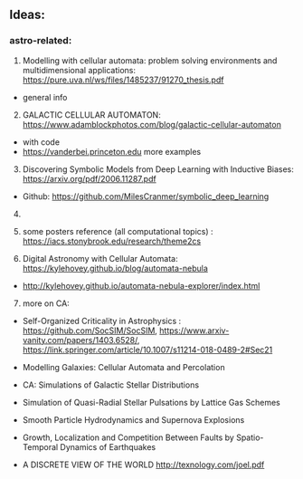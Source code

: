 ## Ideas:

### astro-related: 

1. Modelling with cellular automata: problem solving environments and multidimensional applications: https://pure.uva.nl/ws/files/1485237/91270_thesis.pdf

- general info

2. GALACTIC CELLULAR AUTOMATON: https://www.adamblockphotos.com/blog/galactic-cellular-automaton

- with code
- https://vanderbei.princeton.edu more examples 

3. Discovering Symbolic Models from Deep Learning with Inductive Biases: https://arxiv.org/pdf/2006.11287.pdf

- Github: https://github.com/MilesCranmer/symbolic_deep_learning

4.

5. some posters reference (all computational topics) : https://iacs.stonybrook.edu/research/theme2cs

6. Digital Astronomy with Cellular Automata: https://kylehovey.github.io/blog/automata-nebula

- http://kylehovey.github.io/automata-nebula-explorer/index.html

7. more on CA:

- Self-Organized Criticality in Astrophysics : https://github.com/SocSIM/SocSIM, https://www.arxiv-vanity.com/papers/1403.6528/, https://link.springer.com/article/10.1007/s11214-018-0489-2#Sec21

- Modelling Galaxies: Cellular Automata and Percolation

- CA: Simulations of Galactic Stellar Distributions

- Simulation of Quasi-Radial Stellar Pulsations by Lattice Gas Schemes

- Smooth Particle Hydrodynamics and Supernova Explosions

- Growth, Localization and Competition Between Faults by Spatio-Temporal Dynamics of Earthquakes

- A DISCRETE VIEW OF THE WORLD http://texnology.com/joel.pdf

